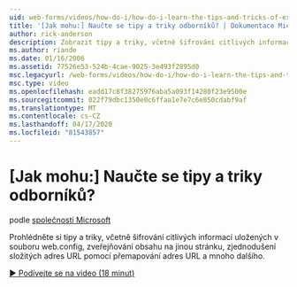 ```yaml
---
uid: web-forms/videos/how-do-i/how-do-i-learn-the-tips-and-tricks-of-experts
title: '[Jak mohu:] Naučte se tipy a triky odborníků? | Dokumentace Microsoftu'
author: rick-anderson
description: Zobrazit tipy a triky, včetně šifrování citlivých informací uložených v souboru web.config, vysílání obsahu na jinou stránku, zjednodušení složitých adres URL ...
ms.author: riande
ms.date: 01/16/2006
ms.assetid: 77526e53-524b-4cae-9025-3e493f2895d0
msc.legacyurl: /web-forms/videos/how-do-i/how-do-i-learn-the-tips-and-tricks-of-experts
msc.type: video
ms.openlocfilehash: eadd17c8f38275976aba5a093f14280f23e9500e
ms.sourcegitcommit: 022f79dbc1350e0c6ffaa1e7e7c6e850cdabf9af
ms.translationtype: MT
ms.contentlocale: cs-CZ
ms.lasthandoff: 04/17/2020
ms.locfileid: "81543857"
---
```

# <a name="how-do-i-learn-the-tips-and-tricks-of-experts"></a>[Jak mohu:] Naučte se tipy a triky odborníků?

podle [společnosti Microsoft](https://github.com/microsoft)

Prohlédněte si tipy a triky, včetně šifrování citlivých informací uložených v souboru web.config, zveřejňování obsahu na jinou stránku, zjednodušení složitých adres URL pomocí přemapování adres URL a mnoho dalšího.

[&#9654; Podívejte se na video (18 minut)](https://channel9.msdn.com/Blogs/ASP-NET-Site-Videos/how-do-i-learn-the-tips-and-tricks-of-experts)
